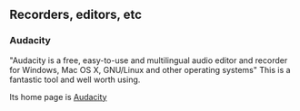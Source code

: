 
##  Recorders, editors, etc 

###  Audacity 


"Audacity is a free, easy-to-use and multilingual audio editor and recorder 
      for Windows, Mac OS X, GNU/Linux and other operating systems"
      This is a fantastic tool and well worth using.


Its home page is [
	Audacity
      ](http://audacity.sourceforge.net) 
